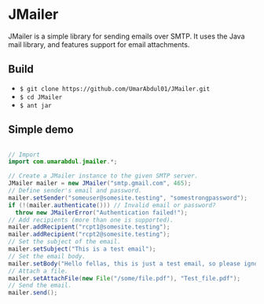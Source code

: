 # JMailer
JMailer is a simple library for sending emails over SMTP. It uses the Java mail library, and features support for email attachments.

## Build
* `$ git clone https://github.com/UmarAbdul01/JMailer.git`
* `$ cd JMailer`
* `$ ant jar`

## Simple demo
```java

// Import
import com.umarabdul.jmailer.*;

// Create a JMailer instance to the given SMTP server.
JMailer mailer = new JMailer("smtp.gmail.com", 465);
// Define sender's email and password.
mailer.setSender("someuser@somesite.testing", "somestrongpassword");
if (!(mailer.authenticate())) // Invalid email or password?
  throw new JMailerError("Authentication failed!");
// Add recipients (more than one is supported).
mailer.addRecipient("rcpt1@somesite.testing");
mailer.addRecipient("rcpt2@somesite.testing");
// Set the subject of the email.
mailer.setSubject("This is a test email");
// Set the email body.
mailer.setBody("Hello fellas, this is just a test email, so please ignore :)");
// Attach a file.
mailer.setAttachFile(new File("/some/file.pdf"), "Test_file.pdf");
// Send the email.
mailer.send();

```
